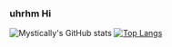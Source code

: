 ### uhrhm Hi

![Mystically's GitHub stats](https://github-readme-stats.vercel.app/api?username=Mystically11&show_icons=true&theme=cobalt)
[![Top Langs](https://github-readme-stats.vercel.app/api/top-langs/?username=Mystically11&layout=compact)](https://github.com/anuraghazra/github-readme-stats)




<!--
**Mystically11/Mystically11** is a ✨ _special_ ✨ repository because its `README.md` (this file) appears on your GitHub profile.

Here are some ideas to get you started:

- 🔭 I’m currently working on ...
- 🌱 I’m currently learning ...
- 👯 I’m looking to collaborate on ...
- 🤔 I’m looking for help with ...
- 💬 Ask me about ...
- 📫 How to reach me: ...
- 😄 Pronouns: ...
- ⚡ Fun fact: ...
-->
